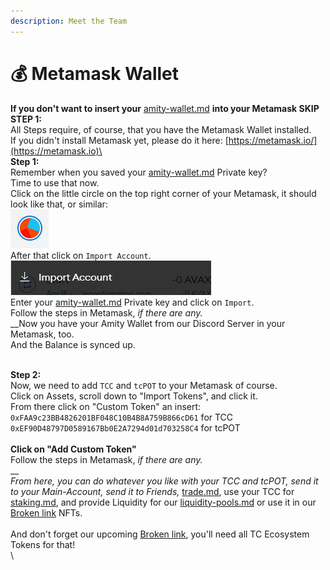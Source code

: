 ```yaml
---
description: Meet the Team
---
```


# 💰 Metamask Wallet

**If you don't want to insert your** [amity-wallet.md](amity-wallet.md "mention") **into your Metamask SKIP STEP 1:**\
All Steps require, of course, that you have the Metamask Wallet installed.\
If you didn't install Metamask yet, please do it here: [https://metamask.io/](https://metamask.io)\
\
**Step 1:**\
Remember when you saved your [amity-wallet.md](amity-wallet.md "mention") Private key?\
Time to use that now.\
Click on the little circle on the top right corner of your Metamask, it should look like that, or similar: \
<img src="../.gitbook/assets/image (3).png" alt="" data-size="original">\
After that click on `Import Account`.\
![](<../.gitbook/assets/image (1).png>)\
Enter your [amity-wallet.md](amity-wallet.md "mention") Private key and click on `Import`.\
Follow the steps in Metamask, _if there are any._\
__Now you have your Amity Wallet from our Discord Server in your Metamask, too.\
And the Balance is synced up.

\
**Step 2:**\
Now, we need to add `TCC` and `tcPOT` to your Metamask of course.\
Click on Assets, scroll down to "Import Tokens", and click it.\
From there click on "Custom Token" an insert: \
`0xFAA9c23BB4826201BF048C10B4B8A759B866cD61` for TCC\
`0xEF90D48797D0589167Bb0E2A7294d01d703258C4` for tcPOT\
\
**Click on "Add Custom Token"**\
Follow the steps in Metamask, _if there are any._\
__\
_From here, you can do whatever you like with your TCC and tcPOT, send it to your Main-Account, send it to Friends,_ [trade.md](trade.md "mention"), use your TCC for [staking.md](staking.md "mention"), and provide Liquidity for our [liquidity-pools.md](liquidity-pools.md "mention") or use it in our [Broken link](broken-reference "mention") NFTs.\
\
And don't forget our upcoming [Broken link](broken-reference "mention"), you'll need all TC Ecosystem Tokens for that!\
\
